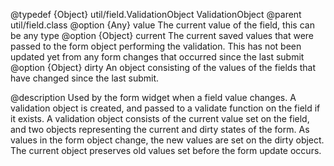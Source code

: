 @typedef {Object} util/field.ValidationObject ValidationObject
@parent util/field.class
@option {Any} value The current value of the field, this can be any type
@option {Object} current The current saved values that were passed to the form object performing the validation. This has not been updated yet from any form changes that occurred since the last submit
@option {Object} dirty An object consisting of the values of the fields that have changed since the last submit.

@description
Used by the form widget when a field value changes. A validation object is created, and passed to a validate function on the field if it exists.
A validation object consists of the current value set on the field, and two objects representing the current and dirty states of the form.
As values in the form object change, the new values are set on the dirty object. The current object preserves old values set before
the form update occurs.
